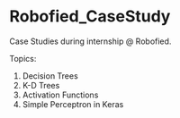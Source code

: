 # Robofied_CaseStudy
Case Studies during internship @ Robofied.

Topics:
1. Decision Trees
2. K-D Trees
3. Activation Functions
4. Simple Perceptron in Keras
